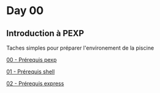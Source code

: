 # Day 00

## Introduction à PEXP

Taches simples pour préparer l'environement de la piscine

[00 - Prérequis pexp](./task00/TASK00.md)

[01 - Prérequis shell](./task00/TASK00.md)

[02 - Prérequis express](./task00/TASK00.md)

